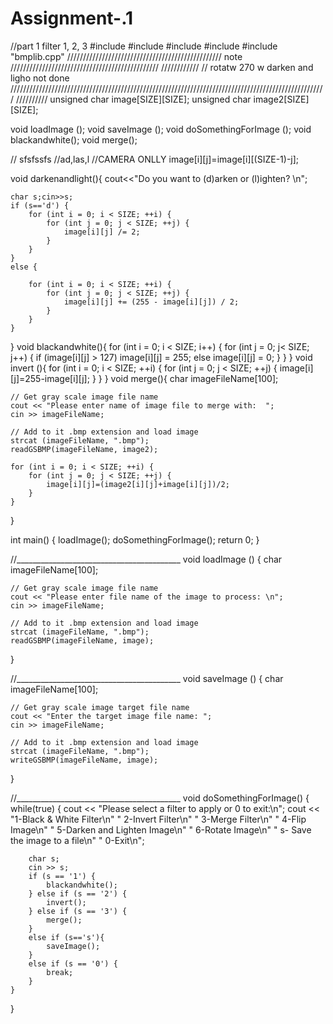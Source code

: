 # Assignment-.1
//part 1 filter 1, 2, 3 
#include <iostream>
#include <fstream>
#include <cstring>
#include <cmath>
#include "bmplib.cpp"
///////////////////////////////////////////////// note /////////////////////////////////////////////// ////////////
// rotatw 270 w darken and ligho not done
////////////////////////////////////////////////////////////////////////////////////////////////////  //////////
unsigned char image[SIZE][SIZE];
unsigned char image2[SIZE][SIZE];

void loadImage ();
void saveImage ();
void doSomethingForImage ();
void blackandwhite();
void merge();

// sfsfssfs
//ad,las,l
//CAMERA ONLLY image[i][j]=image[i][(SIZE-1)-j];

void darkenandlight(){
    cout<<"Do you want to (d)arken or (l)ighten? \n";

    char s;cin>>s;
    if (s=='d') {
        for (int i = 0; i < SIZE; ++i) {
            for (int j = 0; j < SIZE; ++j) {
                image[i][j] /= 2;
            }
        }
    }
    else {

        for (int i = 0; i < SIZE; ++i) {
            for (int j = 0; j < SIZE; ++j) {
                image[i][j] += (255 - image[i][j]) / 2;
            }
        }
    }


}
void blackandwhite(){
    for (int i = 0; i < SIZE; i++) {
        for (int j = 0; j< SIZE; j++) {
            if (image[i][j] > 127)
                image[i][j] = 255;
            else
                image[i][j] = 0;
        }
    }
}
void invert (){
    for (int i = 0; i < SIZE; ++i) {
        for (int j = 0; j < SIZE; ++j) {
            image[i][j]=255-image[i][j];
        }
    }
}
void merge(){
    char imageFileName[100];

    // Get gray scale image file name
    cout << "Please enter name of image file to merge with:  ";
    cin >> imageFileName;

    // Add to it .bmp extension and load image
    strcat (imageFileName, ".bmp");
    readGSBMP(imageFileName, image2);

    for (int i = 0; i < SIZE; ++i) {
        for (int j = 0; j < SIZE; ++j) {
            image[i][j]=(image2[i][j]+image[i][j])/2;
        }
    }
}


int main()
{
    loadImage();
    doSomethingForImage();
    return 0;
}

//_________________________________________
void loadImage () {
    char imageFileName[100];

    // Get gray scale image file name
    cout << "Please enter file name of the image to process: \n";
    cin >> imageFileName;

    // Add to it .bmp extension and load image
    strcat (imageFileName, ".bmp");
    readGSBMP(imageFileName, image);
}

//_________________________________________
void saveImage () {
    char imageFileName[100];

    // Get gray scale image target file name
    cout << "Enter the target image file name: ";
    cin >> imageFileName;

    // Add to it .bmp extension and load image
    strcat (imageFileName, ".bmp");
    writeGSBMP(imageFileName, image);
}

//_________________________________________
void doSomethingForImage() {
    while(true) {
        cout << "Please select a filter to apply or 0 to exit:\n";
        cout <<  "1-Black & White Filter\n"
                "    2-Invert Filter\n"
                "    3-Merge Filter\n"
                "    4-Flip Image\n"
                "    5-Darken and Lighten Image\n"
                "    6-Rotate Image\n"
                "    s- Save the image to a file\n"
          "           0-Exit\n";

        char s;
        cin >> s;
        if (s == '1') {
            blackandwhite();
        } else if (s == '2') {
            invert();
        } else if (s == '3') {
            merge();
        }
        else if (s=='s'){
            saveImage();
        }
        else if (s == '0') {
            break;
        }
    }


}
